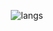 <div align="center">


![langs](https://api.githubtrends.io/user/svg/19tylermalone94/langs?time_range=one_year&include_private=True&loc_metric=changed&theme=dark)

</div>
